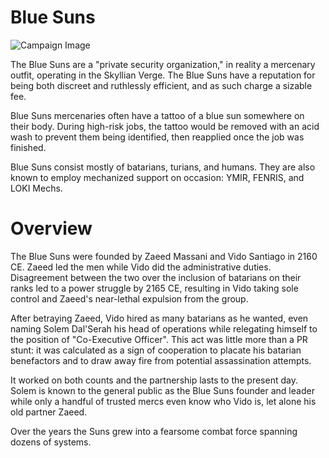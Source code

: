 # Blue Suns

![Campaign Image](/media/blue-suns.png)


The Blue Suns are a "private security organization," in reality a mercenary outfit, operating in the Skyllian Verge. The Blue Suns have a reputation for being both discreet and ruthlessly efficient, and as such charge a sizable fee.

Blue Suns mercenaries often have a tattoo of a blue sun somewhere on their body. During high-risk jobs, the tattoo would be removed with an acid wash to prevent them being identified, then reapplied once the job was finished.

Blue Suns consist mostly of batarians, turians, and humans. They are also known to employ mechanized support on occasion: YMIR, FENRIS, and LOKI Mechs.

# Overview
The Blue Suns were founded by Zaeed Massani and Vido Santiago in 2160 CE. Zaeed led the men while Vido did the administrative duties. Disagreement between the two over the inclusion of batarians on their ranks led to a power struggle by 2165 CE, resulting in Vido taking sole control and Zaeed's near-lethal expulsion from the group.

After betraying Zaeed, Vido hired as many batarians as he wanted, even naming Solem Dal'Serah his head of operations while relegating himself to the position of "Co-Executive Officer". This act was little more than a PR stunt: it was calculated as a sign of cooperation to placate his batarian benefactors and to draw away fire from potential assassination attempts.

It worked on both counts and the partnership lasts to the present day. Solem is known to the general public as the Blue Suns founder and leader while only a handful of trusted mercs even know who Vido is, let alone his old partner Zaeed.

Over the years the Suns grew into a fearsome combat force spanning dozens of systems.